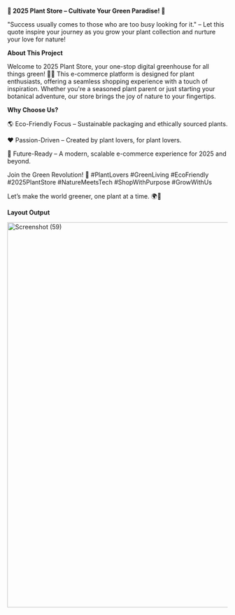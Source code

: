 **🌿 2025 Plant Store – Cultivate Your Green Paradise! 🌱**

"Success usually comes to those who are too busy looking for it." – Let this quote inspire your journey as you grow your plant collection and nurture your love for nature!

**About This Project**

Welcome to 2025 Plant Store, your one-stop digital greenhouse for all things green! 🌿✨ This e-commerce platform is designed for plant enthusiasts, offering a seamless shopping experience with a touch of inspiration. Whether you're a seasoned plant parent or just starting your botanical adventure, our store brings the joy of nature to your fingertips.

**Why Choose Us?**

🌎 Eco-Friendly Focus – Sustainable packaging and ethically sourced plants.

❤️ Passion-Driven – Created by plant lovers, for plant lovers.

🚀 Future-Ready – A modern, scalable e-commerce experience for 2025 and beyond.

Join the Green Revolution! 🌿
#PlantLovers #GreenLiving #EcoFriendly #2025PlantStore #NatureMeetsTech #ShopWithPurpose #GrowWithUs

Let’s make the world greener, one plant at a time. 🌍💚

**Layout Output**

<img width="1889" height="879" alt="Screenshot (59)" src="https://github.com/user-attachments/assets/80188a28-119a-4020-ae20-38510dd8de4f" />
